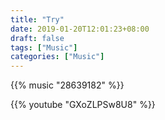 ```yaml
---
title: "Try"
date: 2019-01-20T12:01:23+08:00
draft: false
tags: ["Music"]
categories: ["Music"]
---
```


{{% music "28639182" %}}

{{% youtube "GXoZLPSw8U8" %}}

